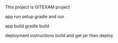 This project is GITEXAM project

app run
 setup gradle and run
 
app build
  gradle build
  
deployment instructions
 build and get jar then deploy 